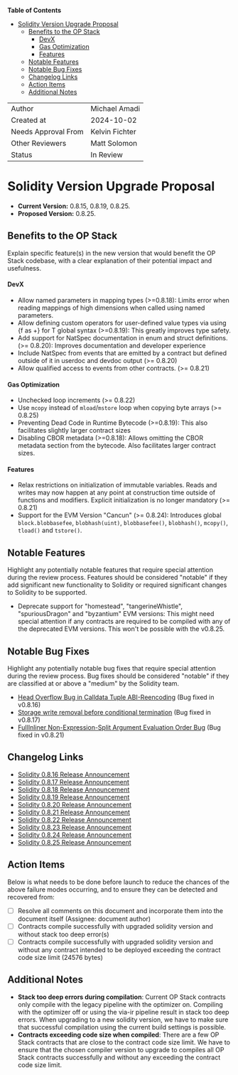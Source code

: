 <!-- START doctoc generated TOC please keep comment here to allow auto update -->
<!-- DON'T EDIT THIS SECTION, INSTEAD RE-RUN doctoc TO UPDATE -->
**Table of Contents**

- [Solidity Version Upgrade Proposal](#solidity-version-upgrade-proposal)
  - [Benefits to the OP Stack](#benefits-to-the-op-stack)
      - [DevX](#devx)
      - [Gas Optimization](#gas-optimization)
      - [Features](#features)
  - [Notable Features](#notable-features)
  - [Notable Bug Fixes](#notable-bug-fixes)
  - [Changelog Links](#changelog-links)
  - [Action Items](#action-items)
  - [Additional Notes](#additional-notes)

<!-- END doctoc generated TOC please keep comment here to allow auto update -->

|                     |                |
| ------------------- | -------------- |
| Author              | Michael Amadi  |
| Created at          | 2024-10-02     |
| Needs Approval From | Kelvin Fichter |
| Other Reviewers     | Matt Solomon   |
| Status              | In Review      |

# Solidity Version Upgrade Proposal

- **Current Version:** 0.8.15, 0.8.19, 0.8.25.
- **Proposed Version:** 0.8.25.

## Benefits to the OP Stack

Explain specific feature(s) in the new version that would benefit the OP Stack codebase, with a
clear explanation of their potential impact and usefulness.

#### DevX

- Allow named parameters in mapping types (>=0.8.18): Limits error when reading mappings of high dimensions when called using named parameters.
- Allow defining custom operators for user-defined value types via using {f as +} for T global syntax (>=0.8.19): This greatly improves type safety.
- Add support for NatSpec documentation in enum and struct definitions. (>= 0.8.20): Improves documentation and developer experience
- Include NatSpec from events that are emitted by a contract but defined outside of it in userdoc and devdoc output (>= 0.8.20)
- Allow qualified access to events from other contracts. (>= 0.8.21)

#### Gas Optimization

- Unchecked loop increments (>= 0.8.22)
- Use `mcopy` instead of `mload`/`mstore` loop when copying byte arrays (>= 0.8.25)
- Preventing Dead Code in Runtime Bytecode (>=0.8.19): This also facilitates slightly larger contract sizes
- Disabling CBOR metadata (>=0.8.18): Allows omitting the CBOR metadata section from the bytecode. Also facilitates larger contract sizes.

#### Features

- Relax restrictions on initialization of immutable variables. Reads and writes may now happen at any point at construction time outside of functions and modifiers. Explicit initialization is no longer mandatory (>= 0.8.21)
- Support for the EVM Version "Cancun" (>= 0.8.24): Introduces global `block.blobbasefee`, `blobhash(uint)`, `blobbasefee()`, `blobhash()`, `mcopy()`, `tload()` and `tstore()`.

## Notable Features

Highlight any potentially notable features that require special attention during the review
process. Features should be considered "notable" if they add significant new functionality to
Solidity or required significant changes to Solidity to be supported.

- Deprecate support for "homestead", "tangerineWhistle", "spuriousDragon" and "byzantium" EVM versions: This might need special attention if any contracts are required to be compiled with any of the deprecated EVM versions. This won't be possible with the v0.8.25.

## Notable Bug Fixes

Highlight any potentially notable bug fixes that require special attention during the review
process. Bug fixes should be considered "notable" if they are classified at or above a "medium" by
the Solidity team.

- [Head Overflow Bug in Calldata Tuple ABI-Reencoding](https://soliditylang.org/blog/2022/08/08/calldata-tuple-reencoding-head-overflow-bug/) (Bug fixed in v0.8.16)
- [Storage write removal before conditional termination](https://soliditylang.org/blog/2022/09/08/storage-write-removal-before-conditional-termination/) (Bug fixed in v0.8.17)
- [FullInliner Non-Expression-Split Argument Evaluation Order Bug](https://soliditylang.org/blog/2023/07/19/full-inliner-non-expression-split-argument-evaluation-order-bug/) (Bug fixed in v0.8.21)

## Changelog Links

- [Solidity 0.8.16 Release Announcement](https://soliditylang.org/blog/2022/08/08/solidity-0.8.16-release-announcement/)
- [Solidity 0.8.17 Release Announcement](https://soliditylang.org/blog/2022/09/08/solidity-0.8.17-release-announcement/)
- [Solidity 0.8.18 Release Announcement](https://soliditylang.org/blog/2023/02/01/solidity-0.8.18-release-announcement/)
- [Solidity 0.8.19 Release Announcement](https://soliditylang.org/blog/2023/02/22/solidity-0.8.19-release-announcement/)
- [Solidity 0.8.20 Release Announcement](https://soliditylang.org/blog/2023/05/10/solidity-0.8.20-release-announcement/)
- [Solidity 0.8.21 Release Announcement](https://soliditylang.org/blog/2023/07/19/solidity-0.8.21-release-announcement/)
- [Solidity 0.8.22 Release Announcement](https://soliditylang.org/blog/2023/10/25/solidity-0.8.22-release-announcement/)
- [Solidity 0.8.23 Release Announcement](https://soliditylang.org/blog/2023/11/08/solidity-0.8.23-release-announcement/)
- [Solidity 0.8.24 Release Announcement](https://soliditylang.org/blog/2024/01/26/solidity-0.8.24-release-announcement/)
- [Solidity 0.8.25 Release Announcement](https://soliditylang.org/blog/2024/03/14/solidity-0.8.25-release-announcement/)

## Action Items

Below is what needs to be done before launch to reduce the chances of the above failure modes occurring, and to ensure they can be detected and recovered from:

- [ ] Resolve all comments on this document and incorporate them into the document itself (Assignee: document author)
- [ ] Contracts compile successfully with upgraded solidity version and without stack too deep error(s)
- [ ] Contracts compile successfully with upgraded solidity version and without any contract intended to be deployed exceeding the contract code size limit (24576 bytes)

## Additional Notes

- **Stack too deep errors during compilation**: Current OP Stack contracts only compile with the legacy pipeline with the optimizer on. Compiling with the optimizer off or using the via-ir pipeline result in stack too deep errors. When upgrading to a new solidity version, we have to make sure that successful compilation using the current build settings is possible.
- **Contracts exceeding code size when compiled**: There are a few OP Stack contracts that are close to the contract code size limit. We have to ensure that the chosen compiler version to upgrade to compiles all OP Stack contracts successfully and without any exceeding the contract code size limit.
